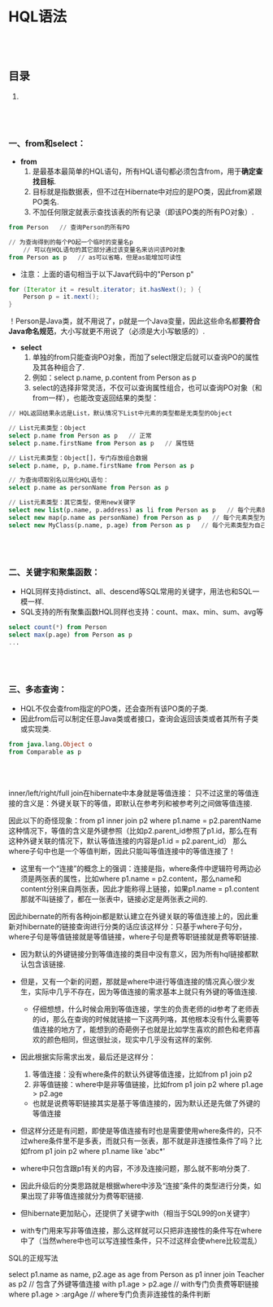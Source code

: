 # HQL语法

<br><br>

## 目录
1.

<br><br>

### 一、from和select：
- **from**
  1. 是最基本最简单的HQL语句，所有HQL语句都必须包含from，用于**确定查找目标**.
  2. 目标就是指数据表，但不过在Hibernate中对应的是PO类，因此from紧跟PO类名.
  3. 不加任何限定就表示查找该表的所有记录（即该PO类的所有PO对象）.

```sql
from Person   // 查询Person的所有PO

// 为查询得到的每个PO起一个临时的变量名p
    // 可以在HQL语句的其它部分通过该变量名来访问该PO对象
from Person as p   // as可以省略，但是as能增加可读性
```

- 注意：上面的语句相当于以下Java代码中的"Person p"

```java
for (Iterator it = result.iterator; it.hasNext(); ) {
    Person p = it.next();
}
```

！Person是Java类，就不用说了，p就是一个Java变量，因此这些命名都**要符合Java命名规范**，大小写就更不用说了（必须是大小写敏感的）.

- **select**
  1. 单独的from只能查询PO对象，而加了select限定后就可以查询PO的属性及其各种组合了.
  2. 例如：select p.name, p.content from Person as p
  3. select的选择非常灵活，不仅可以查询属性组合，也可以查询PO对象（和from一样），也能改变返回结果的类型：

```sql
// HQL返回结果永远是List，默认情况下List中元素的类型都是无类型的Object

// List元素类型：Object
select p.name from Person as p   // 正常
select p.name.firstName from Person as p   // 属性链

// List元素类型：Object[]，专门存放组合数据
select p.name, p, p.name.firstName from Person as p

// 为查询项取别名以简化HQL语句：
select p.name as personName from Person as p

// List元素类型：其它类型，使用new关键字
select new list(p.name, p.address) as li from Person as p   // 每个元素的类型为List
select new map(p.name as personName) from Person as p   // 每个元素类型为Map，其中以personName为key，以Person对象为value
select new MyClass(p.name, p.age) from Person as p   // 每个元素类型为自己构造的MyClass
```

<br><br>

### 二、关键字和聚集函数：
- HQL同样支持distinct、all、descend等SQL常用的关键字，用法也和SQL一模一样.
- SQL支持的所有聚集函数HQL同样也支持：count、max、min、sum、avg等

```sql
select count(*) from Person
select max(p.age) from Person as p
...
```

<br><br>

### 三、多态查询：
- HQL不仅会查from指定的PO类，还会查所有该PO类的子类.
- 因此from后可以制定任意Java类或者接口，查询会返回该类或者其所有子类或实现类.

```sql
from java.lang.Object o
from Comparable as p
```

<br><br>



inner/left/right/full join在hibernate中本身就是等值连接：
只不过这里的等值连接的含义是：外键关联下的等值，即默认在参考列和被参考列之间做等值连接.

因此以下的奇怪现象：from p1 inner join p2 where p1.name = p2.parentName
这种情况下，等值的含义是外键参照（比如p2.parent_id参照了p1.id，那么在有这种外键关联的情况下，默认等值连接的内容是p1.id = p2.parent_id）
那么where子句中也是一个等值判断，因此只能叫等值连接中的等值连接了！

 - 这里有一个“连接”的概念上的强调：连接是指，where条件中逻辑符号两边必须是两张表的属性，比如where p1.name = p2.content，那么name和content分别来自两张表，因此才能称得上链接，如果p1.name = p1.content那就不叫链接了，都在一张表中，链接必定是两张表之间的.

因此hibernate的所有各种join都是默认建立在外键关联的等值连接上的，因此重新对hibernate的链接查询进行分类的话应该这样分：只基于where子句分，where子句是等值链接就是等值链接，where子句是费等职链接就是费等职链接.
- 因为默认的外键链接分到等值连接的类目中没有意义，因为所有hql链接都默认包含该链接.

- 但是，又有一个新的问题，那就是where中进行等值连接的情况真心很少发生，实际中几乎不存在，因为等值连接的需求基本上就只有外键的等值连接.
  - 仔细想想，什么时候会用到等值连接，学生的负责老师的id参考了老师表的id，那么在查询的时候就链接一下这两列咯，其他根本没有什么需要等值连接的地方了，能想到的奇葩例子也就是比如学生喜欢的颜色和老师喜欢的颜色相同，但这很扯淡，现实中几乎没有这样的案例.

- 因此根据实际需求出发，最后还是这样分：
  1. 等值连接：没有where条件的默认外键等值连接，比如from p1 join p2
  2. 非等值链接：where中是非等值链接，比如from p1 join p2 where p1.age > p2.age
  - 也就是说费等职链接其实是基于等值连接的，因为默认还是先做了外键的等值连接

- 但这样分还是有问题，即使是等值连接有时也是需要使用where条件的，只不过where条件里不是多表，而就只有一张表，那不就是非连接性条件了吗？比如from p1 join p2 where p1.name like 'abc*'
 - where中只包含跟p1有关的内容，不涉及连接问题，那么就不影响分类了.
 - 因此升级后的分类思路就是根据where中涉及“连接”条件的类型进行分类，如果出现了非等值连接就分为费等职链接.

- 但hibernate更加贴心，还提供了关键字with（相当于SQL99的on关键字）
 - with专门用来写非等值连接，那么这样就可以只把非连接性的条件写在where中了（当然where中也可以写连接性条件，只不过这样会使where比较混乱）

SQL的正规写法

select
    p1.name as name,
    p2.age as age
from
    Person as p1
inner join
    Teacher as p2   // 包含了外键等值连接
with
    p1.age > p2.age   // with专门负责费等职链接
where
    p1.age > :argAge   // where专门负责非连接性的条件判断
